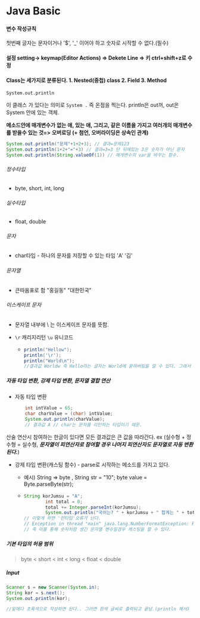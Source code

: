 # Java Basic

#### 변수 작성규칙 

 첫번째 글자는 문자이거나 '$', '_' 이어야 하고 숫자로 시작할 수 없다.(필수) 

#### 설정 setting-> keymap(Editor Actions) => Dekete Line => 키 ctrl+shift+z로 수정

#### Class는 세가지로 분류된다. 1. Nested(중첩) class 2. Field 3. Method

 `System.out.println`

 이 클래스 가 있다는 의미로 `System .` 즉 온점을 찍는다. println은 out꺼, out은 System 안에 있는 객체.



**메소드안에 매개변수가 없는 애, 있는 애, 그리고, 같은 이름을 가지고 여러개의 매개변수를 받을수 있는 것=> 오버로딩 (+ 첨언, 오버라이딩은 상속인 관계)**

```java
System.out.println("문제"+1+2+3); // 결과=문제123
System.out.println(1+2+"="+3) // 결과=3=3 단 뒤에있는 3은 숫자가 아닌 문자
System.out.println(String.valueOf(1)) // 매개변수의 var을 바꾸는 함수.
```

###### 정수타입

+ byte, short, int, long

###### 실수타입

+ float, double

###### 문자

+ char타입 - 하나의 문자를 저장할 수 있는 타입 'A'	'김'

###### 문자열

+ 큰따옴표로 함 "홍길동" 	"대한민국"

###### 이스케이프 문자

+ 문자열 내부에 \ 는 이스케이프 문자를 뜻함.

+ `\r` 캐리지리턴 `\u` 유니코드

  + ```java
    println("Hellow");
    println('\r');
    println("World\n");
    //결과값 Worldw 즉 Hello라는 글자는 World에 묻혀버림을 알 수 있다. 그래서 맨뒤에 w는 남는다.
    ```



##### 자동 타입 변환, 강제 타입 변환, 문자열 결합 연산

+ 자동 타입 변환

 ```java
        int intValue = 65;
        char charValue = (char) intValue;
        System.out.println(charValue);
		// 결과값 A // char는 문자를 리턴하는 타입이기 때문.
 ```

산술 연산시 참여하는 한글이 있다면 모든 결과값은 큰 값을 따라간다. ex (실수형 + 정수형 = 실수형, ___문자열이 피연산자로 참여할 경우 나머지 피연산자도 문자열로 자동 변환된다.___)

+ 강제 타입 변환(캐스팅 함수) - parse로 시작하는 메소드를 가지고 있다.

  + 예시) String => byte , String str = "10"; byte value = Byte.parseByte(str);

  + ```java
    String korJumsu = "A";
            int total = 0;
            total += Integer.parseInt(korJumsu);
            System.out.println("국어는? " + korJumsu + " 합계는 " + total);
    // 이렇게 하면 '런타임'오류가 난다.
    // Exception in thread "main" java.lang.NumberFormatException: For input string: "A"
    // 즉 이를 통해 숫자처럼 생긴 문자열 변수일경우 캐스팅을 할 수 있다.
    ```

    

##### 기본 타입의 허용 범위 

> byte < short < int < long < float < double



##### Input

```java
Scanner s = new Scanner(System.in);
String kor = s.next();
System.out.println(kor);

//밑에다 초록색으로 작성하면 된다.. 그러면 흰색 글씨로 출력되고 끝남.(println 해서)
```







